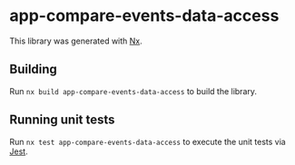 # app-compare-events-data-access

This library was generated with [Nx](https://nx.dev).

## Building

Run `nx build app-compare-events-data-access` to build the library.

## Running unit tests

Run `nx test app-compare-events-data-access` to execute the unit tests via [Jest](https://jestjs.io).
